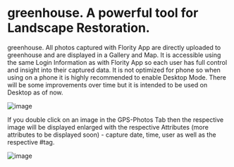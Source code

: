 # greenhouse. A powerful tool for Landscape Restoration.


greenhouse. All photos captured with Flority App are directly uploaded to greenhouse and are displayed in a Gallery and Map.
It is accessible using the same Login Information as with Flority App so each user has full control and insight into their captured data. It is not optimized for phone so when using on a phone it is highly recommended to enable Desktop Mode. There will be some improvements over time but it is intended to be used on Desktop as of now. 


![image](https://github.com/Wells-for-Zoe/book/assets/97762115/68600cee-a5d8-4e84-9987-e8a15180a61f)

If you double click on an image in the GPS-Photos Tab then the respective image will be displayed enlarged with the respective Attributes (more attributes to be displayed soon) - capture date, time, user as well as the respective #tag.

![image](https://github.com/Wells-for-Zoe/book/assets/97762115/2dd67b3c-9d7b-4a3e-85dc-7cbf69960991)

